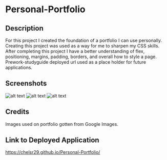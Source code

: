 # Personal-Portfolio

## Description

For this project I created the foundation of a portfolio I can use personally. Creating this project was used as a way for me to sharpen my CSS skills. After completing this project I have a better understanding of flex, positioning, margins, padding, borders, and overall how to style a page. Prework-studyguide deployed url used as a place holder for future applications.


## Screenshots

![alt text](/Personal-Portfolio/assets/Screenshot%202024-01-08%20at%2010.44.07%20PM.png)
![alt text](/Personal-Portfolio/assets/Screenshot%202024-01-08%20at%2010.43.43%20PM.png)
![alt text](/Personal-Portfolio/assets/Screenshot%202024-01-08%20at%2010.43.18%20PM.png)

## Credits

Images used on portfolio gotten from Google Images.

## Link to Deployed Application

https://chelsr29.github.io/Personal-Portfolio/
